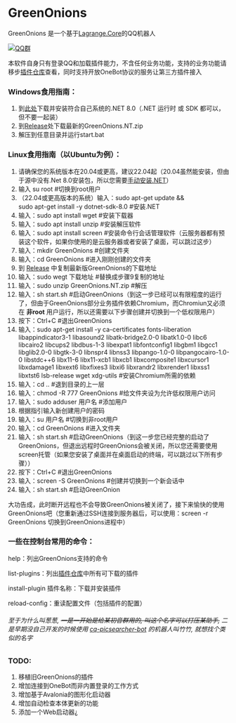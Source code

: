 # GreenOnions

GreenOnions 是一个基于[Lagrange.Core](https://github.com/LagrangeDev/Lagrange.Core)的QQ机器人

[![QQ群](https://img.shields.io/badge/QQ群-550398174-blue.svg "QQ群")](https://jq.qq.com/?_wv=1027&k=rJ7RA3SF "QQ群")

本软件自身只有登录QQ和加载插件能力，不含任何业务功能，支持的业务功能请移步[插件仓库](https://github.com/Alex1911-Jiang/GreenOnions.Plugins)查看，同时支持开放OneBot协议的服务让第三方插件接入

### Windows食用指南：

1. 到[此处](https://dotnet.microsoft.com/zh-cn/download/dotnet/8.0)下载并安装符合自己系统的.NET 8.0（.NET 运行时 或 SDK 都可以，但不要一起装）
2. 到[Release](https://github.com/Alex1911-Jiang/GreenOnions/releases)处下载最新的GreenOnions.NT.zip
3. 解压到任意目录并运行start.bat

### Linux食用指南（以Ubuntu为例）：

1. 请确保您的系统版本在20.04或更高，建议22.04起（20.04虽然能安装，但由于源中没有.Net 8.0安装包，所以您需要[手动安装.NET](https://learn.microsoft.com/zh-cn/dotnet/core/install/linux-scripted-manual)）
2. 输入 su root #切换到root用户
3. （22.04或更高版本的系统）输入：sudo apt-get update && \
  sudo apt-get install -y dotnet-sdk-8.0 #安装.NET
4. 输入：sudo apt install wget #安装下载器
5. 输入：sudo apt install unzip #安装解压软件
6. 输入：sudo apt install screen #安装命令行会话管理软件（云服务器都有预装这个软件，如果你使用的是云服务器或者安装了桌面，可以跳过这步）
7. 输入：mkdir GreenOnions #创建文件夹
8. 输入：cd GreenOnions #进入刚刚创建的文件夹
9. 到 [Release](https://github.com/Alex1911-Jiang/GreenOnions/releases) 中复制最新版GreenOnions的下载地址
10. 输入：sudo wegt 下载地址 #替换成步骤9复制的地址
11. 输入：sudo unzip GreenOnions.NT.zip #解压
12. 输入：sh start.sh #启动GreenOnions（到这一步已经可以有限程度的运行了，但由于GreenOnions部分业务插件依赖Chromium，而Chromiun又必须在 **非root** 用户运行，所以还需要以下步骤创建并切换到一个低权限用户）
13. 按下：Ctrl+C #退出GreenOnions
14. 输入：sudo apt-get install -y ca-certificates fonts-liberation libappindicator3-1 libasound2 libatk-bridge2.0-0 libatk1.0-0 libc6 libcairo2 libcups2 libdbus-1-3 libexpat1 libfontconfig1 libgbm1 libgcc1 libglib2.0-0 libgtk-3-0 libnspr4 libnss3 libpango-1.0-0 libpangocairo-1.0-0 libstdc++6 libx11-6 libx11-xcb1 libxcb1 libxcomposite1 libxcursor1 libxdamage1 libxext6 libxfixes3 libxi6 libxrandr2 libxrender1 libxss1 libxtst6 lsb-release wget xdg-utils  #安装Chromium所需的依赖
15. 输入：cd .. #退到目录的上一层
16. 输入：chmod -R 777 GreenOnions #给文件夹设为允许低权限用户访问
17. 输入：sudo adduser 用户名 #添加用户
18. 根据指引输入新创建用户的密码
19. 输入：su 用户名 #切换到非root用户
20. 输入：cd GreenOnions #进入文件夹
21. 输入：sh start.sh #启动GreenOnions（到这一步您已经完整的启动了GreenOnions，但退出远程时GreenOnions会被关闭，所以您还需要使用screen托管（如果您安装了桌面并在桌面启动的终端，可以跳过以下所有步骤））
22. 按下：Ctrl+C #退出GreenOnions
23. 输入：screen -S GreenOnions #创建并切换到一个新会话中
24. 输入：sh start.sh #启动GreenOnion
    
大功告成，此时断开远程也不会导致GreenOnions被关闭了，接下来愉快的使用GreenOnions吧（您重新通过SSH连接到服务器后，可以使用：screen -r GreenOnions 切换到GreenOnions进程中）

### 一些在控制台常用的命令：

help：列出GreenOnions支持的命令

list-plugins：列出[插件仓库](https://github.com/Alex1911-Jiang/GreenOnions.Plugins)中所有可下载的插件

install-plugin 插件名称：下载并安装插件

reload-config：重读配置文件（包括插件的配置）

###### 至于为什么叫葱葱, ~~一是一开始是给某初音群用的, 叫这个名字可以打压某助手,~~ 二是早期没自己开发的时候使用 [cq-picsearcher-bot](https://github.com/Tsuk1ko/cq-picsearcher-bot) 的机器人叫竹竹, 就想找个类似的名字

### TODO:
1. 移植旧GreenOnions的插件
2. 增加连接到OneBot而非内置登录的工作方式
3. 增加基于Avalonia的图形化启动器
4. 增加自动检查本体更新的功能
5. 添加一个Web启动器¿

